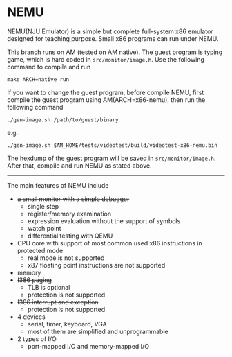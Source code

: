 # NEMU

NEMU(NJU Emulator) is a simple but complete full-system x86 emulator designed for teaching purpose.
Small x86 programs can run under NEMU.

This branch runs on AM (tested on AM native). The guest program is typing game, which is hard coded in
`src/monitor/image.h`. Use the following command to compile and run
```
make ARCH=native run
```


If you want to change the guest program, before compile NEMU, first compile the guest program using AM(ARCH=x86-nemu), 
then run the following command
```
./gen-image.sh /path/to/guest/binary
```
e.g.
```
./gen-image.sh $AM_HOME/tests/videotest/build/videotest-x86-nemu.bin
```
The hexdump of the guest program will be saved in `src/monitor/image.h`. After that, compile and run NEMU as stated above.

----------------------------

The main features of NEMU include
* ~~a small monitor with a simple debugger~~
  * single step
  * register/memory examination
  * expression evaluation without the support of symbols
  * watch point
  * differential testing with QEMU
* CPU core with support of most common used x86 instructions in protected mode
  * real mode is not supported
  * x87 floating point instructions are not supported
* memory
* ~~I386 paging~~
  * TLB is optional
  * protection is not supported
* ~~I386 interrupt and exception~~
  * protection is not supported
* 4 devices
  * serial, timer, keyboard, VGA
  * most of them are simplified and unprogrammable
* 2 types of I/O
  * port-mapped I/O and memory-mapped I/O
